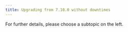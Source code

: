 ```yaml
---
title: Upgrading from 7.10.0 without downtimes
---
```



For further details, please choose a subtopic on the left.
